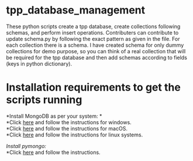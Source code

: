 # tpp_database_management
These python scripts create a tpp database, create collections following schemas, and perform insert operations. 
Contributers can contribute to update schema.py by following the exact pattern as given in the file.
For each collection there is a schema.
I have created schema for only dummy collections for demo purpose, so you can think of a real collection that will be required for the tpp database and then add schemas according to fields (keys in python dictionary).

# Installation requirements to get the scripts running
*Install MongoDB as per your system: *\
      *Click [here](https://www.mongodb.com/docs/manual/tutorial/install-mongodb-on-windows/) and follow the instructions for windows.\
      *Click [here](https://www.mongodb.com/docs/manual/tutorial/install-mongodb-on-os-x/) and follow the instructions for macOS.\
      *Click [here](https://www.mongodb.com/docs/manual/administration/install-on-linux/) and follow the instructions for linux systems.
      
      
*Install pymongo:*\
    *Click [here](https://pymongo.readthedocs.io/en/stable/installation.html) and follow the instructions.
